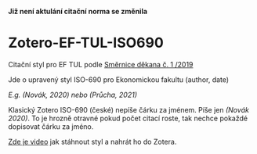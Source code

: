 **Již není aktulání citační norma se změnila**

# Zotero-EF-TUL-ISO690
Citační styl pro EF TUL podle [Směrnice děkana č. 1 /2019](http://www.ef.tul.cz/document/899)

Jde o upravený styl ISO-690 pro Ekonomickou fakultu (author, date)

_E.g. (Novák, 2020) nebo (Průcha, 2021)_

Klasický Zotero ISO-690 (české) nepíše čárku za jménem. Píše jen _(Novák 2020)_. To je hrozně otravné pokud počet citací roste, tak nechce pokaždé dopisovat čárku za jméno.

[Zde je video](https://youtu.be/yJgkERTqqaM) jak stáhnout styl a nahrát ho do Zotera.

